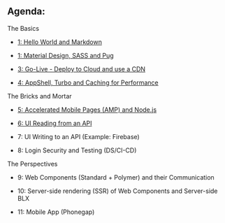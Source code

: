 ## Agenda:


The Basics

- [1: Hello World and Markdown](./1-helloWorld/)

- [1: Material Design, SASS and Pug](./2-theBasics/)

- [3: Go-Live - Deploy to Cloud and use a CDN](./3-goLive/)

- [4: AppShell, Turbo and Caching for Performance](./4-appShell/)

The Bricks and Mortar

- [5: Accelerated Mobile Pages (AMP) and Node.js](./5-amp/)

- [6: UI Reading from an API](./6-read/) 

- 7: UI Writing to an API (Example: Firebase)

- 8: Login Security and Testing (DS/CI-CD)

The Perspectives

- 9: Web Components (Standard + Polymer) and their Communication

- 10: Server-side rendering (SSR) of Web Components and Server-side BLX

- 11: Mobile App (Phonegap)


